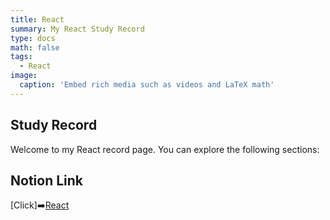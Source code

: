 ```yaml
---
title: React
summary: My React Study Record
type: docs
math: false
tags:
  - React
image:
  caption: 'Embed rich media such as videos and LaTeX math'
---
```


## Study Record

Welcome to my React record page. You can explore the following sections:

## Notion Link
[Click]➡️[React](https://www.notion.so/React-fce12484bf5e45bd9b3289c016507c48?pvs=4)

